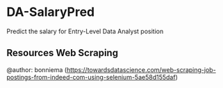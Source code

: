 # DA-SalaryPred
Predict the salary for Entry-Level Data Analyst position

## Resources Web Scraping
@author: bonniema
(https://towardsdatascience.com/web-scraping-job-postings-from-indeed-com-using-selenium-5ae58d155daf)
